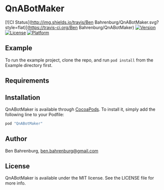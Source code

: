# QnABotMaker

[![CI Status](http://img.shields.io/travis/Ben Bahrenburg/QnABotMaker.svg?style=flat)](https://travis-ci.org/Ben Bahrenburg/QnABotMaker)
[![Version](https://img.shields.io/cocoapods/v/QnABotMaker.svg?style=flat)](http://cocoapods.org/pods/QnABotMaker)
[![License](https://img.shields.io/cocoapods/l/QnABotMaker.svg?style=flat)](http://cocoapods.org/pods/QnABotMaker)
[![Platform](https://img.shields.io/cocoapods/p/QnABotMaker.svg?style=flat)](http://cocoapods.org/pods/QnABotMaker)

## Example

To run the example project, clone the repo, and run `pod install` from the Example directory first.

## Requirements

## Installation

QnABotMaker is available through [CocoaPods](http://cocoapods.org). To install
it, simply add the following line to your Podfile:

```ruby
pod "QnABotMaker"
```

## Author

Ben Bahrenburg, ben.bahrenburg@gmail.com

## License

QnABotMaker is available under the MIT license. See the LICENSE file for more info.
